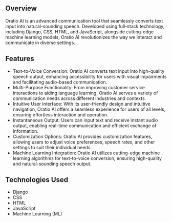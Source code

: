 ## Overview

Oratio AI is an advanced communication tool that seamlessly converts text input into natural-sounding speech. Developed using full-stack technology, including Django, CSS, HTML, and JavaScript, alongside cutting-edge machine learning models, Oratio AI revolutionizes the way we interact and communicate in diverse settings.

## Features

- Text-to-Voice Conversion: Oratio AI converts text input into high-quality speech output, enhancing accessibility for users with visual impairments and facilitating audio-based communication.
- Multi-Purpose Functionality: From improving customer service interactions to aiding language learning, Oratio AI serves a variety of communication needs across different industries and contexts.
- Intuitive User Interface: With its user-friendly design and intuitive navigation, Oratio AI offers a seamless experience for users of all levels, ensuring effortless interaction and operation.
- Instantaneous Output: Users can input text and receive instant audio output, enabling real-time communication and efficient exchange of information.
- Customization Options: Oratio AI provides customization features, allowing users to adjust voice preferences, speech rates, and other settings to suit their individual needs.
- Machine Learning Integration: Oratio AI utilizes cutting-edge machine learning algorithms for text-to-voice conversion, ensuring high-quality and natural-sounding speech output.

## Technologies Used

- Django
- CSS
- HTML
- JavaScript
- Machine Learning (ML)


